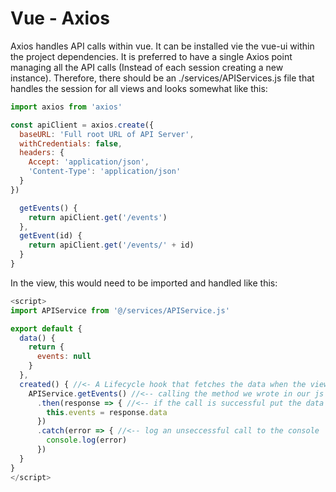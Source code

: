 # Vue - Axios

Axios handles API calls within vue. It can be installed vie the vue-ui within the project dependencies.
 It is preferred to have a single Axios point managing all the API calls (Instead of each session creating a new instance). Therefore, there should be an ./services/APIServices.js file that handles the session for all views and looks somewhat like this:
```js
import axios from 'axios'

const apiClient = axios.create({
  baseURL: 'Full root URL of API Server',
  withCredentials: false,
  headers: {
    Accept: 'application/json',
    'Content-Type': 'application/json'
  }
})

  getEvents() {
    return apiClient.get('/events')
  },
  getEvent(id) {
    return apiClient.get('/events/' + id)
  }
}
```
In the view, this would need to be imported and handled like this:
```js
<script>
import APIService from '@/services/APIService.js'

export default {
  data() {
    return {
      events: null
    }
  },
  created() { //<- A Lifecycle hook that fetches the data when the view is created
    APIService.getEvents() //<-- calling the method we wrote in our js file
      .then(response => { //<-- if the call is successful put the data into "events"
        this.events = response.data
      })
      .catch(error => { //<-- log an unseccessful call to the console
        console.log(error)
      })
  }
}
</script>
```
<!--stackedit_data:
eyJoaXN0b3J5IjpbLTEzMzYxOTYyNDRdfQ==
-->